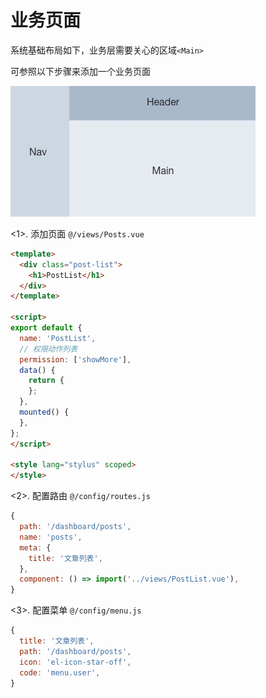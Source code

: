 # 业务页面

系统基础布局如下，业务层需要关心的区域`<Main>`

可参照以下步骤来添加一个业务页面

![布局图](./assets/1.png)

<1>. 添加页面
`@/views/Posts.vue`

``` html
<template>
  <div class="post-list">
    <h1>PostList</h1>
  </div>
</template>

<script>
export default {
  name: 'PostList',
  // 权限动作列表
  permission: ['showMore'],
  data() {
    return {
    };
  },
  mounted() {
  },
};
</script>

<style lang="stylus" scoped>
</style>
```

<2>. 配置路由
`@/config/routes.js`

``` javascript
{
  path: '/dashboard/posts',
  name: 'posts',
  meta: {
    title: '文章列表',
  },
  component: () => import('../views/PostList.vue'),
}
```

<3>. 配置菜单
`@/config/menu.js`

``` javascript
{
  title: '文章列表',
  path: '/dashboard/posts',
  icon: 'el-icon-star-off',
  code: 'menu.user',
}
```
